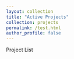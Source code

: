 ```yaml
---
layout: collection
title: "Active Projects"
collection: projects
permalink: /test.html
author_profile: false
---
```


Project List
